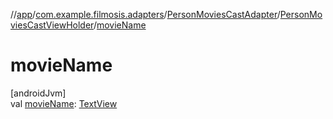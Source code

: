 //[app](../../../../index.md)/[com.example.filmosis.adapters](../../index.md)/[PersonMoviesCastAdapter](../index.md)/[PersonMoviesCastViewHolder](index.md)/[movieName](movie-name.md)

# movieName

[androidJvm]\
val [movieName](movie-name.md): [TextView](https://developer.android.com/reference/kotlin/android/widget/TextView.html)
